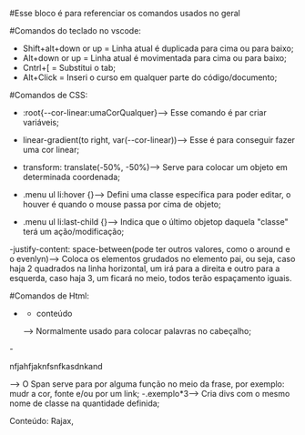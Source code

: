  #Esse bloco é para referenciar os comandos usados no geral

 #Comandos do teclado no vscode:
 - Shift+alt+down or up = Linha atual é duplicada para cima ou para baixo;
 - Alt+down or up = Linha atual é movimentada para cima ou para baixo;
 - Cntrl+[ = Substitui o tab;
 - Alt+Click = Inseri o curso em qualquer parte do código/documento;  
 
 #Comandos de CSS:
 - :root{--cor-linear:umaCorQualquer}--> Esse comando é par criar variáveis;

 - linear-gradient(to  right, var(--cor-linear))--> Esse é para conseguir fazer uma cor linear;

 - transform: translate(-50%, -50%)--> Serve para colocar um objeto em determinada coordenada;

 - .menu ul li:hover {}--> Defini uma classe específica para poder editar, o houver é quando o mouse passa por cima de
 objeto;
 
 - .menu ul li:last-child {}--> Indica que o último objetop daquela "classe" terá um ação/modificação;

 -justify-content: space-between(pode ter outros valores, como o around e o evenlyn)--> Coloca os elementos grudados no elemento pai, ou seja, caso haja 2 quadrados na linha horizontal, um irá para a direita e outro para a esquerda, caso haja 3, um ficará no meio, todos terão espaçamento iguais.

 #Comandos de Html:
 - <nav><ul><li>conteúdo</li><ul></nav>--> Normalmente usado para colocar palavras no cabeçalho;
 -<p>nfjahfj<span>aknfsnfk</span>asdnkand</p>--> O Span serve para por alguma função no meio da frase, por exemplo: mudr a cor, fonte e/ou por um link;
 -.exemplo*3--> Cria divs com o mesmo nome de classe na quantidade definida;

Conteúdo: Rajax, 